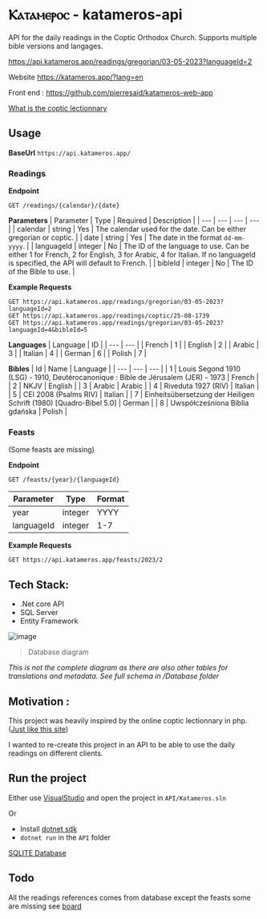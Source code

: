# Ⲕⲁⲧⲁⲙⲉⲣⲟⲥ - katameros-api

API for the daily readings in the Coptic Orthodox Church.
Supports multiple bible versions and langages.

https://api.katameros.app/readings/gregorian/03-05-2023?languageId=2

Website https://katameros.app/?lang=en

Front end : https://github.com/pierresaid/katameros-web-app

[What is the coptic lectionnary](https://coptic-wiki.org/lectionary#:~:text=Generate%20in%20PDF-,lectionary,-A%20set%20of)


## Usage

**BaseUrl**
`https://api.katameros.app/`

### Readings

**Endpoint**
```http
GET /readings/{calendar}/{date}
```

**Parameters**
| Parameter | Type | Required | Description |
| --- | --- | --- | --- |
| calendar | string | Yes | The calendar used for the date. Can be either gregorian or coptic. |
| date | string | Yes | The date in the format `dd-mm-yyyy`. |
| languageId | integer | No | The ID of the language to use. Can be either 1 for French, 2 for English, 3 for Arabic, 4 for Italian. If no languageId is specified, the API will default to French. |
| bibleId | integer | No | The ID of the Bible to use. |

**Example Requests**
```http
GET https://api.katameros.app/readings/gregorian/03-05-2023?languageId=2
GET https://api.katameros.app/readings/coptic/25-08-1739
GET https://api.katameros.app/readings/gregorian/03-05-2023?languageId=4&bibleId=5
```
**Languages**
| Language | ID |
| --- | --- |
| French | 1 |
| English | 2 |
| Arabic | 3 |
| Italian | 4 |
| German | 6 |
| Polish | 7 |

**Bibles**
| Id | Name | Language |
| --- | --- | --- |
| 1 | Louis Segond 1910 (LSG) - 1910, Deutérocanonique : Bible de Jérusalem (JER) - 1973 | French |
| 2 | NKJV | English |
| 3 | Arabic | Arabic |
| 4 | Riveduta 1927 (RIV) | Italian |
| 5 | CEI 2008 (Psalms RIV) | Italian |
| 7 | Einheitsübersetzung der Heiligen Schrift (1980) [Quadro-Bibel 5.0] | German |
| 8 | Uwspółcześniona Biblia gdańska | Polish |


### Feasts
(Some feasts are missing)

**Endpoint**
```http
GET /feasts/{year}/{languageId}
```
| Parameter | Type | Format |
| --- | --- | --- |
| year | integer | YYYY |
| languageId | integer | 1-7 |

**Example Requests**
```http
GET https://api.katameros.app/feasts/2023/2
```

## Tech Stack:
- .Net core API
- SQL Server
- Entity Framework

![image](https://user-images.githubusercontent.com/32095218/160257589-5f66fff0-596e-4b24-a9ad-9741cce3705e.png)
> Database diagram

*This is not the complete diagram as there are also other tables for translations and metadata.*
*See full schema in /Database folder*


## Motivation :

This project was heavily inspired by the online coptic lectionnary in php. ([Just like this site](https://st-takla.org/zJ/index.php?option=com_katamaros&sm=3-3&c=&tht=&dbl=en&Itemid=3))

I wanted to re-create this project in an API to be able to use the daily readings on different clients.


## Run the project

Either use [VisualStudio](https://visualstudio.microsoft.com/) and open the project in `API/Katameros.sln`

Or 
- Install [dotnet sdk](https://dotnet.microsoft.com/en-us/download)
- `dotnet run` in the `API` folder

[SQLITE Database](https://github.com/pierresaid/katameros-api/blob/master/Core/KatamerosDatabase.db)

## Todo
All the readings references comes from database except the feasts some are missing see [board](https://github.com/pierresaid/katameros-api/projects/1)
